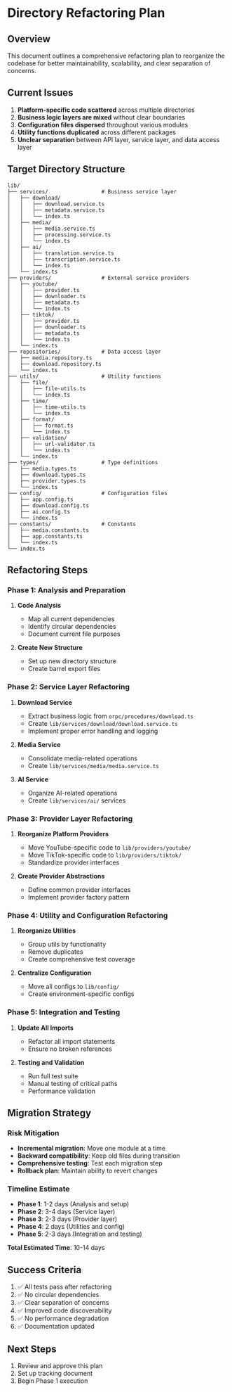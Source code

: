 # Directory Refactoring Plan

## Overview
This document outlines a comprehensive refactoring plan to reorganize the codebase for better maintainability, scalability, and clear separation of concerns.

## Current Issues
1. **Platform-specific code scattered** across multiple directories
2. **Business logic layers are mixed** without clear boundaries
3. **Configuration files dispersed** throughout various modules
4. **Utility functions duplicated** across different packages
5. **Unclear separation** between API layer, service layer, and data access layer

## Target Directory Structure

```
lib/
├── services/                 # Business service layer
│   ├── download/
│   │   ├── download.service.ts
│   │   ├── metadata.service.ts
│   │   └── index.ts
│   ├── media/
│   │   ├── media.service.ts
│   │   ├── processing.service.ts
│   │   └── index.ts
│   ├── ai/
│   │   ├── translation.service.ts
│   │   ├── transcription.service.ts
│   │   └── index.ts
│   └── index.ts
├── providers/                # External service providers
│   ├── youtube/
│   │   ├── provider.ts
│   │   ├── downloader.ts
│   │   ├── metadata.ts
│   │   └── index.ts
│   ├── tiktok/
│   │   ├── provider.ts
│   │   ├── downloader.ts
│   │   ├── metadata.ts
│   │   └── index.ts
│   └── index.ts
├── repositories/             # Data access layer
│   ├── media.repository.ts
│   ├── download.repository.ts
│   └── index.ts
├── utils/                    # Utility functions
│   ├── file/
│   │   ├── file-utils.ts
│   │   └── index.ts
│   ├── time/
│   │   ├── time-utils.ts
│   │   └── index.ts
│   ├── format/
│   │   ├── format.ts
│   │   └── index.ts
│   ├── validation/
│   │   ├── url-validator.ts
│   │   └── index.ts
│   └── index.ts
├── types/                    # Type definitions
│   ├── media.types.ts
│   ├── download.types.ts
│   ├── provider.types.ts
│   └── index.ts
├── config/                   # Configuration files
│   ├── app.config.ts
│   ├── download.config.ts
│   ├── ai.config.ts
│   └── index.ts
├── constants/                # Constants
│   ├── media.constants.ts
│   ├── app.constants.ts
│   └── index.ts
└── index.ts
```

## Refactoring Steps

### Phase 1: Analysis and Preparation
1. **Code Analysis**
   - Map all current dependencies
   - Identify circular dependencies
   - Document current file purposes

2. **Create New Structure**
   - Set up new directory structure
   - Create barrel export files

### Phase 2: Service Layer Refactoring
1. **Download Service**
   - Extract business logic from `orpc/procedures/download.ts`
   - Create `lib/services/download/download.service.ts`
   - Implement proper error handling and logging

2. **Media Service**
   - Consolidate media-related operations
   - Create `lib/services/media/media.service.ts`

3. **AI Service**
   - Organize AI-related operations
   - Create `lib/services/ai/` services

### Phase 3: Provider Layer Refactoring
1. **Reorganize Platform Providers**
   - Move YouTube-specific code to `lib/providers/youtube/`
   - Move TikTok-specific code to `lib/providers/tiktok/`
   - Standardize provider interfaces

2. **Create Provider Abstractions**
   - Define common provider interfaces
   - Implement provider factory pattern

### Phase 4: Utility and Configuration Refactoring
1. **Reorganize Utilities**
   - Group utils by functionality
   - Remove duplicates
   - Create comprehensive test coverage

2. **Centralize Configuration**
   - Move all configs to `lib/config/`
   - Create environment-specific configs

### Phase 5: Integration and Testing
1. **Update All Imports**
   - Refactor all import statements
   - Ensure no broken references

2. **Testing and Validation**
   - Run full test suite
   - Manual testing of critical paths
   - Performance validation

## Migration Strategy

### Risk Mitigation
- **Incremental migration**: Move one module at a time
- **Backward compatibility**: Keep old files during transition
- **Comprehensive testing**: Test each migration step
- **Rollback plan**: Maintain ability to revert changes

### Timeline Estimate
- **Phase 1**: 1-2 days (Analysis and setup)
- **Phase 2**: 3-4 days (Service layer)
- **Phase 3**: 2-3 days (Provider layer)
- **Phase 4**: 2 days (Utilities and config)
- **Phase 5**: 2-3 days (Integration and testing)

**Total Estimated Time**: 10-14 days

## Success Criteria
1. ✅ All tests pass after refactoring
2. ✅ No circular dependencies
3. ✅ Clear separation of concerns
4. ✅ Improved code discoverability
5. ✅ No performance degradation
6. ✅ Documentation updated

## Next Steps
1. Review and approve this plan
2. Set up tracking document
3. Begin Phase 1 execution